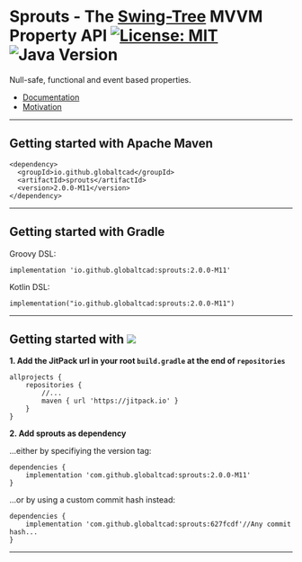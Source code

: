 
# Sprouts - The [Swing-Tree](https://github.com/globaltcad/swing-tree) MVVM Property API [![License: MIT](https://img.shields.io/badge/License-MIT-yellow.svg)](https://opensource.org/licenses/MIT) ![Java Version](https://img.shields.io/static/v1.svg?label=Java&message=8%2B&color=blue) #

Null-safe, functional and event based properties.

- [Documentation](https://globaltcad.github.io/sprouts/)
- [Motivation](docs/markdown/Motivation.md)

---
## Getting started with Apache Maven ##

```
<dependency>
  <groupId>io.github.globaltcad</groupId>
  <artifactId>sprouts</artifactId>
  <version>2.0.0-M11</version>
</dependency>
```

---

## Getting started with Gradle ##
Groovy DSL:
```
implementation 'io.github.globaltcad:sprouts:2.0.0-M11'
```
Kotlin DSL:
```
implementation("io.github.globaltcad:sprouts:2.0.0-M11")
```
---

## Getting started with [![](https://jitpack.io/v/globaltcad/sprouts.svg)](https://jitpack.io/#globaltcad/sprouts) ##
**1. Add the JitPack url in your root `build.gradle` at the end of `repositories`**
```
allprojects {
	repositories {
		//...
		maven { url 'https://jitpack.io' }
	}
}
```
**2. Add sprouts as dependency**

...either by specifiying the version tag:
```
dependencies {
	implementation 'com.github.globaltcad:sprouts:2.0.0-M11'
}
```
...or by using a custom commit hash instead:
```
dependencies {
	implementation 'com.github.globaltcad:sprouts:627fcdf'//Any commit hash...
}
```
---

